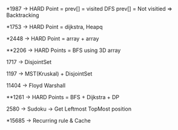 *1987 -> HARD Point = prev[] = visited DFS prev[] = Not visitied => Backtracking

*1753 -> HARD Point = dijkstra, Heapq

*2448 -> HARD Point = array + array

**2206 -> HARD Points = BFS using 3D array

1717 -> DisjointSet

1197 -> MST(Kruskal) + DisjointSet

11404 -> Floyd Warshall 

**1261 -> HARD Points = BFS + Dijkstra + DP

2580 -> Sudoku -> Get Leftmost TopMost position

*15685 -> Recurring rule & Cache
